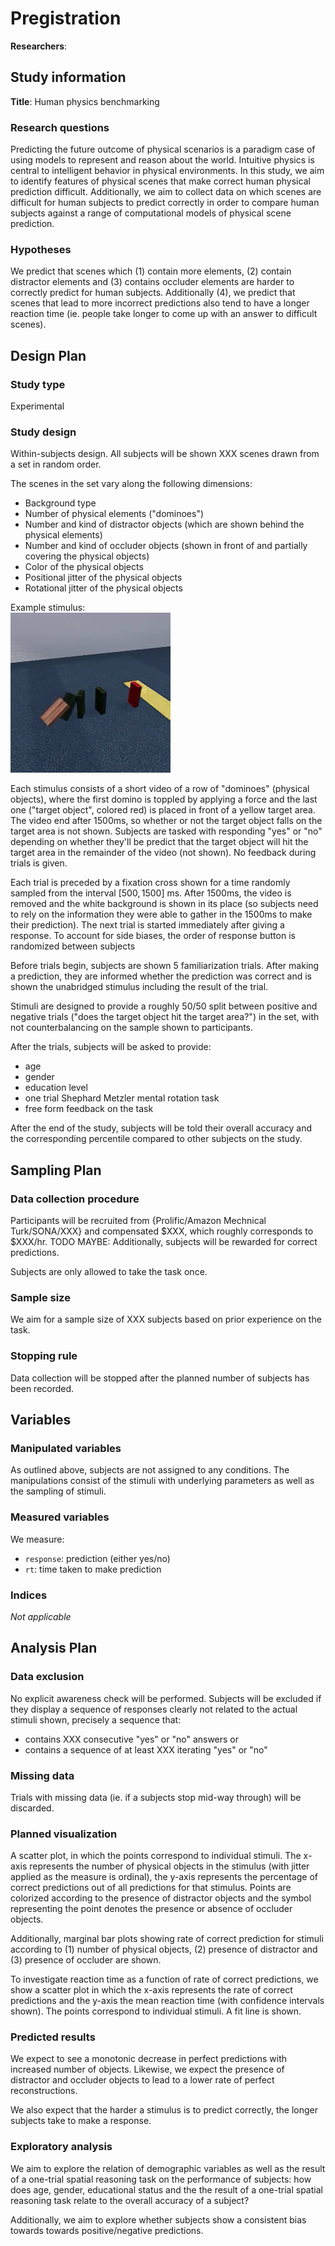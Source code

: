 # Pregistration

**Researchers**: 
<!-- Not actually sure who everyone on the project actually is -->

## Study information
<!-- give your study a brief and informative title -->
**Title**: Human physics benchmarking

### Research questions
<!-- specify the broad and specific questions guiding your study -->
Predicting the future outcome of physical scenarios is a paradigm case of using models to represent and reason about the world. Intuitive physics is central to intelligent behavior in physical environments. 
In this study, we aim to identify features of physical scenes that make correct human physical prediction difficult. 
Additionally, we aim to collect data on which scenes are difficult for human subjects to predict correctly in order to compare human subjects against a range of computational models of physical scene prediction. 

### Hypotheses
<!-- list 2 specific, concise, and testable hypotheses, including the if-then logic statements for your predictions. -->
We predict that scenes which (1) contain more elements, (2) contain distractor elements and (3) contains occluder elements are harder to correctly predict for human subjects. 
Additionally (4), we predict that scenes that lead to more incorrect predictions also tend to have a longer reaction time (ie. people take longer to come up with an answer to difficult scenes).

<!-- Also: camera angle, jitter, percent of target visible (_id map) -->
 
## Design Plan
###   Study type
 <!-- indicate whether your study will be experimental or correlational -->
 Experimental
###   Study design
 <!-- describe the overall design of the study (what will be manipulated and/or measured, specify whether manipulations will be between- or within-subjects, etc.) -->
 Within-subjects design. All subjects will be shown XXX scenes drawn from a set in random order.
 
 The scenes in the set vary along the following dimensions:
 * Background type
 * Number of physical elements ("dominoes")
 * Number and kind of distractor objects (which are shown behind the physical elements)
 * Number and kind of occluder objects (shown in front of and partially covering the physical objects)
 * Color of the physical objects
 * Positional jitter of the physical objects
 * Rotational jitter of the physical objects

Example stimulus:\
![Example stimulus](.preregistration_dominoes_pilot/pic_1615209831541.png)  

 Each stimulus consists of a short video of a row of "dominoes" (physical objects), where the first domino is toppled by applying a force and the last one ("target object", colored red) is placed in front of a yellow target area. The video end after 1500ms, so whether or not the target object falls on the target area is not shown. 
 Subjects are tasked with responding "yes" or "no" depending on whether they'll be predict that the target object will hit the target area in the remainder of the video (not shown). No feedback during trials is given.

 Each trial is preceded by a fixation cross shown for a time randomly sampled from the interval $[500,1500]$ ms. After $1500$ms, the video is removed and the white background is shown in its place (so subjects need to rely on the information they were able to gather in the $1500$ms to make their prediction). The next trial is started immediately after giving a response. 
 To account for side biases, the order of response button is randomized between subjects

 Before trials begin, subjects are shown 5 familiarization trials. After making a prediction, they are informed whether the prediction was correct and is shown the unabridged stimulus including the result of the trial. 

 Stimuli are designed to provide a roughly 50/50 split between positive and negative trials ("does the target object hit the target area?") in the set, with not counterbalancing on the sample shown to participants. 

 After the trials, subjects will be asked to provide:
 * age
 * gender
 * education level
 * one trial Shephard Metzler mental rotation task
 * free form feedback on the task
 
 After the end of the study, subjects will be told their overall accuracy and the corresponding percentile compared to other subjects on the study. 

## Sampling Plan
###   Data collection procedure
 <!-- describe the method you will use to collect your data, and your inclusion/exclusion criteria. This should include your sampling frame, how participants will be recruited, and whether/how they will be compensated. -->
Participants will be recruited from {Prolific/Amazon Mechnical Turk/SONA/XXX} and compensated $XXX, which roughly corresponds to $XXX/hr. TODO MAYBE: Additionally, subjects will be rewarded for correct predictions. 

Subjects are only allowed to take the task once.

###   Sample size
 <!-- indicate your target sample size and why that is your target (might be based in past research, for example) -->
 We aim for a sample size of XXX subjects based on prior experience on the task.

###   Stopping rule
 <!-- specify how you will determine when to stop data collection -->
 Data collection will be stopped after the planned number of subjects has been recorded. 

## Variables
###   Manipulated variables
 <!-- If applicable, precisely define any variables you plan to manipulate, including the levels and whether the manipulation will be between or within subjects. -->
As outlined above, subjects are not assigned to any conditions. The manipulations consist of the stimuli with underlying parameters as well as the sampling of stimuli.

###   Measured variables
 <!-- Precisely define each variable that you will measure. This includes outcome measures, as well as other measured predictor variables. -->
We measure:
* `response`: prediction (either yes/no)
* `rt`: time taken to make prediction

###   Indices
 <!-- If applicable, define how measures will be combined into an index (or even a mean) and what measures will be used. Include a formula or a precise description of the method. -->
 *Not applicable*

## Analysis Plan
###   Data exclusion
 <!-- How will you determine which data points or samples (if any) to exclude from your analyses? How will outliers be handled? Will you use any awareness or attention check? -->
 No explicit awareness check will be performed. 
 Subjects will be excluded if they display a sequence of responses clearly not related to the actual stimuli shown, precisely a sequence that:
 * contains XXX consecutive "yes" or "no" answers
 or
 * contains a sequence of at least XXX iterating "yes" or "no"

###   Missing data
 Trials with missing data (ie. if a subjects stop mid-way through) will be discarded.

<!-- Or should we keep them, since we're mostly interested on stimuli ratings? -->

###   Planned visualization
 <!-- Describe what kind of visualization you would use (e.g. boxplot, faceted histogram, scatterplot, etc.) to evaluate your data and determine what it can tell you about your research question -->
A scatter plot, in which the points correspond to individual stimuli. The x-axis represents the number of physical objects in the stimulus (with jitter applied as the measure is ordinal), the y-axis represents the percentage of correct predictions out of all predictions for that stimulus. 
Points are colorized according to the presence of distractor objects and the symbol representing the point denotes the presence or absence of occluder objects.

Additionally, marginal bar plots showing rate of correct prediction for stimuli according to (1) number of physical objects, (2) presence of distractor and (3) presence of occluder are shown.

To investigate reaction time as a function of rate of correct predictions, we show a scatter plot in which the x-axis represents the rate of correct predictions and the y-axis the mean reaction time (with confidence intervals shown). The points correspond to individual stimuli. A fit line is shown.

###   Predicted results
 <!-- What pattern do you expect to see in your planned visualization, based on the hypotheses you described earlier? -->
 We expect to see a monotonic decrease in perfect predictions with increased number of objects. Likewise, we expect the presence of distractor and occluder objects to lead to a lower rate of perfect reconstructions. 

 We also expect that the harder a stimulus is to predict correctly, the longer subjects take to make a response.

###   Exploratory analysis
 <!-- If you plan to explore your data to look for unspecified differences or relationships, you may include those plans here. If you list an exploratory test here, you are not obligated to report its results, but you are obligated to describe it as an exploratory result. -->
We aim to explore the relation of demographic variables as well as the result of a one-trial spatial reasoning task on the performance of subjects: how does age, gender, educational status and the the result of a one-trial spatial reasoning task relate to the overall accuracy of a subject?

Additionally, we aim to explore whether subjects show a consistent bias towards towards positive/negative predictions. 

<!-- We might also explore whether the speed of response predicts its correctness. Curve might be inverted U-shape: too fast or too slow leads to bad predictions. Perhaps too fast not, since the subjects always get 1500ms -->